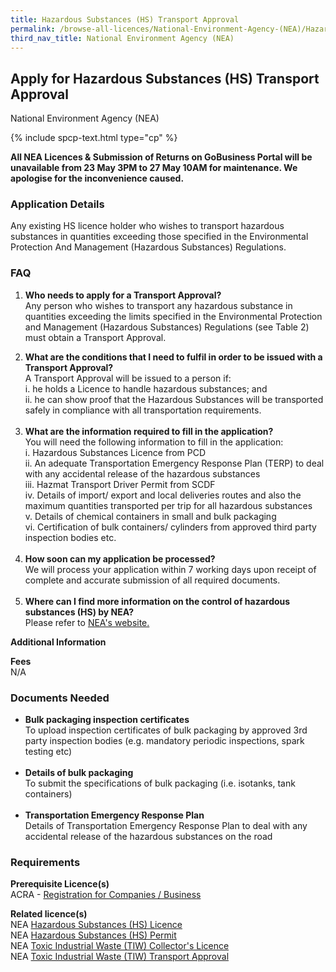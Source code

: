 ```yaml
---
title: Hazardous Substances (HS) Transport Approval
permalink: /browse-all-licences/National-Environment-Agency-(NEA)/Hazardous-Substances-(HS)-Transport-Approval
third_nav_title: National Environment Agency (NEA)
---
```


## Apply for Hazardous Substances (HS) Transport Approval

National Environment Agency (NEA)

{% include spcp-text.html type="cp" %}

<p><b>All NEA Licences & Submission of Returns on GoBusiness Portal will be unavailable from 23 May 3PM to 27 May 10AM for maintenance. We apologise for the inconvenience caused.</b></p>

<H3>Application Details</H3>

<p>Any existing HS licence holder who wishes to transport hazardous substances in quantities exceeding those specified in the Environmental Protection And Management (Hazardous Substances) Regulations.</p> 
<h3>FAQ</h3> 
<ol> 
<li> 
<p><strong>Who needs to apply for a Transport Approval?<br></strong>Any person who wishes to transport any hazardous substance in quantities exceeding the limits specified in the Environmental Protection and Management (Hazardous Substances) Regulations (see Table 2) must obtain a Transport Approval.</p> 
</li> 
<li><strong>What are the conditions that I need to fulfil in order to be issued with a Transport Approval?</strong><br>A Transport Approval will be issued to a person if:<br>i. he holds a Licence to handle hazardous substances; and<br>ii. he can show proof that the Hazardous Substances will be transported safely in compliance with all transportation requirements.<br><br></li> 
<li><strong>What are the information required to fill in the application?</strong><br>You will need the following information to fill in the application:<br>i. Hazardous Substances Licence from PCD<br>ii. An adequate Transportation Emergency Response Plan (TERP) to deal with any accidental release of the hazardous substances<br>iii. Hazmat Transport Driver Permit from SCDF<br>iv. Details of import/ export and local deliveries routes and also the maximum quantities transported per trip for all hazardous substances<br>v. Details of chemical containers in small and bulk packaging<br>vi. Certification of bulk containers/ cylinders from approved third party inspection bodies etc.<br><br></li> 
<li><strong>How soon can my application be processed?</strong><br>We will process your application within 7 working days upon receipt of complete and accurate submission of all required documents.<br><br></li> 
<li><strong>Where can I find more information on the control of hazardous substances (HS) by NEA?</strong><br>Please refer to <a href="https://www.nea.gov.sg/our-services/pollution-control/chemical-safety/hazardous-substances/management-of-hazardous-substances" target="_blank" rel="noopener">NEA's website.</a></li> 
</ol>

<strong>Additional Information</strong>

<p><strong>Fees</strong><br>N/A</p>

<H3>Documents Needed</H3>

<ul> 
<li><strong>Bulk packaging inspection certificates</strong><br>To upload inspection certificates of bulk packaging by approved 3rd party inspection bodies (e.g. mandatory periodic inspections, spark testing etc)<br><br></li> 
<li><strong>Details of bulk packaging</strong><br>To submit the specifications of bulk packaging (i.e. isotanks, tank containers)<br><br></li> 
<li><strong>Transportation Emergency Response Plan</strong><br>Details of Transportation Emergency Response Plan to deal with any accidental release of the hazardous substances on the road</li> 
</ul>

<H3>Requirements</H3>

<p><strong>Prerequisite Licence(s)</strong><br>ACRA - <a href="https://www.acra.gov.sg/Home/" target="_blank" rel="noopener">Registration for Companies / Business</a></p>
<p><strong>Related licence(s)</strong><br>NEA <a href="https://dashboard.gobusiness.gov.sg/task-details/hazardoussubstanceslicence" target="_blank" rel="noopener">Hazardous Substances (HS) Licence</a><br>NEA <a href="https://dashboard.gobusiness.gov.sg/task-details/hazardoussubstancespermit" target="_blank" rel="noopener">Hazardous Substances (HS) Permit</a><br>NEA <a href="https://licence1.business.gov.sg/feportal/web/frontier/eAdvisor?redirection=true&amp;selectedLicenceIds=175" target="_blank" rel="noopener">Toxic Industrial Waste (TIW) Collector's Licence</a><br>NEA <a href="https://licence1.business.gov.sg/feportal/web/frontier/eAdvisor?redirection=true&amp;selectedLicenceIds=176" target="_blank" rel="noopener">Toxic Industrial Waste (TIW) Transport Approval</a></p>

